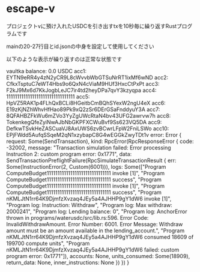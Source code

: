# escape-v

プロジェクトvに預け入れたUSDCを引き出すtxを10秒毎に繰り返すRustプログラムです

mainの20-27行目とid.jsonの中身を設定して使用してください

以下のような表示が繰り返すのは正常な状態です

vaultka balance: 0.0 USDC
acc1: EYTN9eRR4y4zN2yCR9L8cWvvbWbGTSuNrRT1ixMf6wND
acc2: CfkxTsptuC7eWT4Hbs9o6QxN4cViaM9HUf3HxcCtPxPt
acc3: F2kJ9Mx6d7KkJogbLeJC7ir4td2heyDPa7qvY3kzyqpa
acc4: 11111111111111111111111111111111
acc5: HpVZ5RAK1p4FLhQxBCLi8HGeitbCmBQhSYexW2ngU4eX
acc6: E19zKjNZhWhvHfHao89Pk9xQ2zSr6DErGSaFnddyuY3A
acc7: 8QFAHBZFkWu6mZVo3YyZgUWcRtaN4bv43UFG2awrvw7h
acc8: TokenkegQfeZyiNwAJbNbGKPFXCWuBvf9Ss623VQ5DA
acc9: DefkwTSvkHeZASCuaVJ8AxUWS6zvBCwrLFpW2FniLSWo
acc10: EPjFWdd5AufqSSqeM2qN1xzybapC8G4wEGGkZwyTDt1v
error: Error { request: Some(SendTransaction), kind: RpcError(RpcResponseError { code: -32002, message: "Transaction simulation failed: Error processing Instruction 2: custom program error: 0x1771", data: SendTransactionPreflightFailure(RpcSimulateTransactionResult { err: Some(InstructionError(2, Custom(6001))), logs: Some(["Program ComputeBudget111111111111111111111111111111 invoke [1]", "Program ComputeBudget111111111111111111111111111111 success", "Program ComputeBudget111111111111111111111111111111 invoke [1]", "Program ComputeBudget111111111111111111111111111111 success", "Program nKMLJtN1rr64K9DjmfzXvzaq4JEy5a4AJHHP9gY1dW6 invoke [1]", "Program log: Instruction: Withdraw", "Program log: Max withdraw: 2000241", "Program log: Lending balance: 0", "Program log: AnchorError thrown in programs/waterusdc/src/lib.rs:596. Error Code: InvalidWithdrawAmount. Error Number: 6001. Error Message: Withdraw amount must be an amount available in the lending_account.", "Program nKMLJtN1rr64K9DjmfzXvzaq4JEy5a4AJHHP9gY1dW6 consumed 18609 of 199700 compute units", "Program nKMLJtN1rr64K9DjmfzXvzaq4JEy5a4AJHHP9gY1dW6 failed: custom program error: 0x1771"]), accounts: None, units_consumed: Some(18909), return_data: None, inner_instructions: None }) }) }
